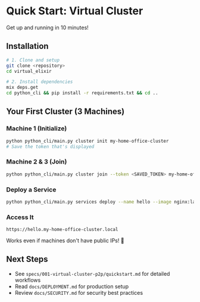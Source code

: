 # Quick Start: Virtual Cluster

Get up and running in 10 minutes!

## Installation

```bash
# 1. Clone and setup
git clone <repository>
cd virtual_elixir

# 2. Install dependencies
mix deps.get
cd python_cli && pip install -r requirements.txt && cd ..
```

## Your First Cluster (3 Machines)

### Machine 1 (Initialize)

```bash
python python_cli/main.py cluster init my-home-office-cluster
# Save the token that's displayed
```

### Machine 2 & 3 (Join)

```bash
python python_cli/main.py cluster join --token <SAVED_TOKEN> my-home-office-cluster
```

### Deploy a Service

```bash
python python_cli/main.py services deploy --name hello --image nginx:latest --port 80
```

### Access It

```
https://hello.my-home-office-cluster.local
```

Works even if machines don't have public IPs! 🎉

## Next Steps

- See `specs/001-virtual-cluster-p2p/quickstart.md` for detailed workflows
- Read `docs/DEPLOYMENT.md` for production setup
- Review `docs/SECURITY.md` for security best practices

